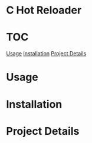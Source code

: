 # C Hot Reloader

# TOC

[Usage](#usage)
[Installation](#installation)
[Project Details](#project-details)

# Usage

# Installation

# Project Details
